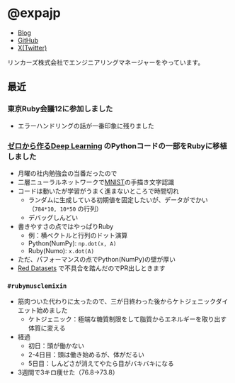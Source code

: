 # @expajp

* [Blog](http://expajp-tech.hatenablog.com/)
* [GitHub](https://github.com/expajp)
* [X(Twitter)](https://twitter.com/expajp)

リンカーズ株式会社でエンジニアリングマネージャーをやっています。

## 最近
### 東京Ruby会議12に参加しました
* エラーハンドリングの話が一番印象に残りました

### [ゼロから作るDeep Learning](https://www.oreilly.co.jp/books/9784873117584/) のPythonコードの一部をRubyに移植しました
* 月曜の社内勉強会の当番だったので
* 二層ニューラルネットワークで[MNIST](https://ja.wikipedia.org/wiki/MNIST%E3%83%87%E3%83%BC%E3%82%BF%E3%83%99%E3%83%BC%E3%82%B9)の手描き文字認識
* コードは動いたが学習がうまく進まないところで時間切れ
  * ランダムに生成している初期値を固定したいが、データがでかい（`784*10, 10*50` の行列）
  * デバッグしんどい
* 書きやすさの点ではやっぱりRuby
  * 例：横ベクトルと行列のドット演算
  * Python(NumPy): `np.dot(x, A)`
  * Ruby(Numo): `x.dot(A)`
* ただ、パフォーマンスの点でPython(NumPy)の壁が厚い
* [Red Datasets](https://github.com/red-data-tools/red-datasets) で不具合を踏んだのでPR出しときます

### `#rubymusclemixin`
* 筋肉ついた代わりに太ったので、三が日終わった後からケトジェニックダイエット始めました
  * ケトジェニック：極端な糖質制限をして脂質からエネルギーを取り出す体質に変える
* 経過
  * 初日：頭が働かない
  * 2-4日目：頭は働き始めるが、体がだるい
  * 5日目：しんどさが消えてやたら目がバキバキになる
* 3週間で3キロ痩せた（76.8→73.8）
